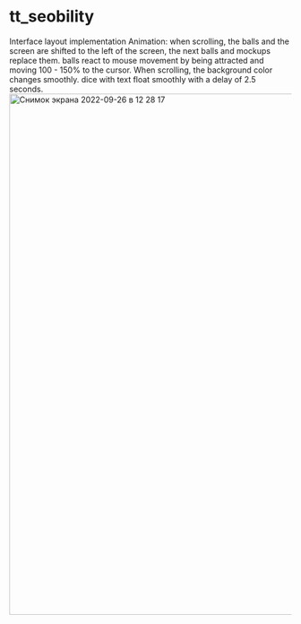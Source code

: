 # tt_seobility
Interface layout implementation Animation: when scrolling, the balls and the screen are shifted to the left of the screen, the next balls and mockups replace them. balls react to mouse movement by being attracted and moving 100 - 150% to the cursor. When scrolling, the background color changes smoothly. dice with text float smoothly with a delay of 2.5 seconds.
<img width="930" alt="Снимок экрана 2022-09-26 в 12 28 17" src="https://user-images.githubusercontent.com/90634573/192244890-98d01078-c2a9-4b44-acf1-7b3894e9e051.png">
